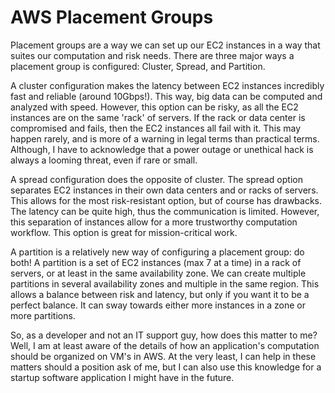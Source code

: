 # AWS Placement Groups

Placement groups are a way we can set up our EC2 instances in a way that suites our computation and risk needs. There are three major ways a placement group is configured: Cluster, Spread, and Partition. 

A cluster configuration makes the latency between EC2 instances incredibly fast and reliable (around 10Gbps!). This way, big data can be computed and analyzed with speed. However, this option can be risky, as all the EC2 instances are on the same 'rack' of servers. If the rack or data center is compromised and fails, then the EC2 instances all fail with it. This may happen rarely, and is more of a warning in legal terms than practical terms. Although, I have to acknowledge that a power outage or unethical hack is always a looming threat, even if rare or small. 

A spread configuration does the opposite of cluster. The spread option separates EC2 instances in their own data centers and or racks of servers. This allows for the most risk-resistant option, but of course has drawbacks. The latency can be quite high, thus the communication is limited. However, this separation of instances allow for a more trustworthy computation workflow. This option is great for mission-critical work.

A partition is a relatively new way of configuring a placement group: do both! A partition is a set of EC2 instances (max 7 at a time) in a rack of servers, or at least in the same availability zone. We can create multiple partitions in several availability zones and multiple in the same region. This allows a balance between risk and latency, but only if you want it to be a perfect balance. It can sway towards either more instances in a zone or more partitions. 

So, as a developer and not an IT support guy, how does this matter to me? Well, I am at least aware of the details of how an application's computation should be organized on VM's in AWS. At the very least, I can help in these matters should a position ask of me, but I can also use this knowledge for a startup software application I might have in the future. 
